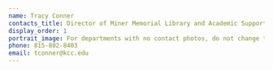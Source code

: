 ```yaml
---
name: Tracy Conner
contacts_title: Director of Miner Memorial Library and Academic Support Services
display_order: 1
portrait_image: For departments with no contact photos, do not change this field.
phone: 815-802-8403
email: tconner@kcc.edu
---
```

